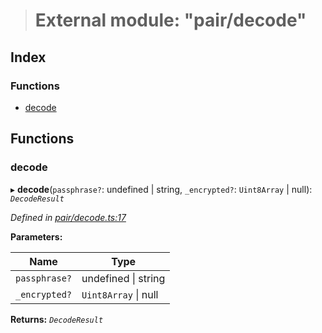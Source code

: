 > # External module: "pair/decode"

## Index

### Functions

* [decode](_pair_decode_.md#decode)

## Functions

###  decode

▸ **decode**(`passphrase?`: undefined | string, `_encrypted?`: `Uint8Array` | null): *`DecodeResult`*

*Defined in [pair/decode.ts:17](https://github.com/polkadot-js/common/blob/aab3ed5/packages/keyring/src/pair/decode.ts#L17)*

**Parameters:**

Name | Type |
------ | ------ |
`passphrase?` | undefined \| string |
`_encrypted?` | `Uint8Array` \| null |

**Returns:** *`DecodeResult`*
